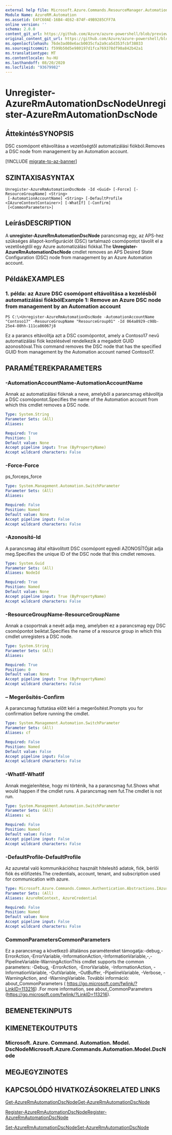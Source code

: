 ```yaml
---
external help file: Microsoft.Azure.Commands.ResourceManager.Automation.dll-Help.xml
Module Name: AzureRM.Automation
ms.assetid: E4FC60AE-16B4-4E62-874F-49B9285CFF7A
online version: ''
schema: 2.0.0
content_git_url: https://github.com/Azure/azure-powershell/blob/preview/src/ResourceManager/Automation/Commands.Automation/help/Unregister-AzureRmAutomationDscNode.md
original_content_git_url: https://github.com/Azure/azure-powershell/blob/preview/src/ResourceManager/Automation/Commands.Automation/help/Unregister-AzureRmAutomationDscNode.md
ms.openlocfilehash: 76de3ad08e6acb0035cfa2a9ca5d353fcbf38033
ms.sourcegitcommit: f599b50d5e980197d1fca769378df90a842b42a1
ms.translationtype: MT
ms.contentlocale: hu-HU
ms.lasthandoff: 08/20/2020
ms.locfileid: "93679982"
---
```

# <span data-ttu-id="a6378-101">Unregister-AzureRmAutomationDscNode</span><span class="sxs-lookup"><span data-stu-id="a6378-101">Unregister-AzureRmAutomationDscNode</span></span>

## <span data-ttu-id="a6378-102">Áttekintés</span><span class="sxs-lookup"><span data-stu-id="a6378-102">SYNOPSIS</span></span>
<span data-ttu-id="a6378-103">DSC csomópont eltávolítása a vezetőségtől automatizálási fiókból.</span><span class="sxs-lookup"><span data-stu-id="a6378-103">Removes a DSC node from management by an Automation account.</span></span>

[!INCLUDE [migrate-to-az-banner](../../includes/migrate-to-az-banner.md)]

## <span data-ttu-id="a6378-104">SZINTAXISA</span><span class="sxs-lookup"><span data-stu-id="a6378-104">SYNTAX</span></span>

```
Unregister-AzureRmAutomationDscNode -Id <Guid> [-Force] [-ResourceGroupName] <String>
 [-AutomationAccountName] <String> [-DefaultProfile <IAzureContextContainer>] [-WhatIf] [-Confirm]
 [<CommonParameters>]
```

## <span data-ttu-id="a6378-105">Leírás</span><span class="sxs-lookup"><span data-stu-id="a6378-105">DESCRIPTION</span></span>
<span data-ttu-id="a6378-106">A **unregister-AzureRmAutomationDscNode** parancsmag egy, az APS-hez szükséges állapot-konfigurációt (DSC) tartalmazó csomópontot távolít el a vezetőségtől egy Azure automatizálási fiókkal.</span><span class="sxs-lookup"><span data-stu-id="a6378-106">The **Unregister-AzureRmAutomationDscNode** cmdlet removes an APS Desired State Configuration (DSC) node from management by an Azure Automation account.</span></span>

## <span data-ttu-id="a6378-107">Példák</span><span class="sxs-lookup"><span data-stu-id="a6378-107">EXAMPLES</span></span>

### <span data-ttu-id="a6378-108">1. példa: az Azure DSC csomópont eltávolítása a kezelésből automatizálási fiókból</span><span class="sxs-lookup"><span data-stu-id="a6378-108">Example 1: Remove an Azure DSC node from management by an Automation account</span></span>
```
PS C:\>Unregister-AzureRmAutomationDscNode -AutomationAccountName "Contoso17" -ResourceGroupName "ResourceGroup01" -Id 064a8929-c98b-25e4-80hh-111ca86067j8
```

<span data-ttu-id="a6378-109">Ez a parancs eltávolítja azt a DSC csomópontot, amely a Contoso17 nevű automatizálási fiók kezelésével rendelkezik a megadott GUID azonosítóval.</span><span class="sxs-lookup"><span data-stu-id="a6378-109">This command removes the DSC node that has the specified GUID from management by the Automation account named Contoso17.</span></span>

## <span data-ttu-id="a6378-110">PARAMÉTEREK</span><span class="sxs-lookup"><span data-stu-id="a6378-110">PARAMETERS</span></span>

### <span data-ttu-id="a6378-111">-AutomationAccountName</span><span class="sxs-lookup"><span data-stu-id="a6378-111">-AutomationAccountName</span></span>
<span data-ttu-id="a6378-112">Annak az automatizálási fióknak a neve, amelyből a parancsmag eltávolítja a DSC csomópontot.</span><span class="sxs-lookup"><span data-stu-id="a6378-112">Specifies the name of the Automation account from which this cmdlet removes a DSC node.</span></span>

```yaml
Type: System.String
Parameter Sets: (All)
Aliases: 

Required: True
Position: 1
Default value: None
Accept pipeline input: True (ByPropertyName)
Accept wildcard characters: False
```

### <span data-ttu-id="a6378-113">-Force</span><span class="sxs-lookup"><span data-stu-id="a6378-113">-Force</span></span>
<span data-ttu-id="a6378-114">ps_force</span><span class="sxs-lookup"><span data-stu-id="a6378-114">ps_force</span></span>

```yaml
Type: System.Management.Automation.SwitchParameter
Parameter Sets: (All)
Aliases: 

Required: False
Position: Named
Default value: None
Accept pipeline input: False
Accept wildcard characters: False
```

### <span data-ttu-id="a6378-115">-Azonosító</span><span class="sxs-lookup"><span data-stu-id="a6378-115">-Id</span></span>
<span data-ttu-id="a6378-116">A parancsmag által eltávolított DSC csomópont egyedi AZONOSÍTÓját adja meg.</span><span class="sxs-lookup"><span data-stu-id="a6378-116">Specifies the unique ID of the DSC node that this cmdlet removes.</span></span>

```yaml
Type: System.Guid
Parameter Sets: (All)
Aliases: NodeId

Required: True
Position: Named
Default value: None
Accept pipeline input: True (ByPropertyName)
Accept wildcard characters: False
```

### <span data-ttu-id="a6378-117">-ResourceGroupName</span><span class="sxs-lookup"><span data-stu-id="a6378-117">-ResourceGroupName</span></span>
<span data-ttu-id="a6378-118">Annak a csoportnak a nevét adja meg, amelyben ez a parancsmag egy DSC csomópontot beiktat.</span><span class="sxs-lookup"><span data-stu-id="a6378-118">Specifies the name of a resource group in which this cmdlet unregisters a DSC node.</span></span>

```yaml
Type: System.String
Parameter Sets: (All)
Aliases: 

Required: True
Position: 0
Default value: None
Accept pipeline input: True (ByPropertyName)
Accept wildcard characters: False
```

### <span data-ttu-id="a6378-119">– Megerősítés</span><span class="sxs-lookup"><span data-stu-id="a6378-119">-Confirm</span></span>
<span data-ttu-id="a6378-120">A parancsmag futtatása előtt kéri a megerősítést.</span><span class="sxs-lookup"><span data-stu-id="a6378-120">Prompts you for confirmation before running the cmdlet.</span></span>

```yaml
Type: System.Management.Automation.SwitchParameter
Parameter Sets: (All)
Aliases: cf

Required: False
Position: Named
Default value: False
Accept pipeline input: False
Accept wildcard characters: False
```

### <span data-ttu-id="a6378-121">-WhatIf</span><span class="sxs-lookup"><span data-stu-id="a6378-121">-WhatIf</span></span>
<span data-ttu-id="a6378-122">Annak megjelenítése, hogy mi történik, ha a parancsmag fut.</span><span class="sxs-lookup"><span data-stu-id="a6378-122">Shows what would happen if the cmdlet runs.</span></span>
<span data-ttu-id="a6378-123">A parancsmag nem fut.</span><span class="sxs-lookup"><span data-stu-id="a6378-123">The cmdlet is not run.</span></span>

```yaml
Type: System.Management.Automation.SwitchParameter
Parameter Sets: (All)
Aliases: wi

Required: False
Position: Named
Default value: False
Accept pipeline input: False
Accept wildcard characters: False
```

### <span data-ttu-id="a6378-124">-DefaultProfile</span><span class="sxs-lookup"><span data-stu-id="a6378-124">-DefaultProfile</span></span>
<span data-ttu-id="a6378-125">Az azuretal való kommunikációhoz használt hitelesítő adatok, fiók, bérlői fiók és előfizetés.</span><span class="sxs-lookup"><span data-stu-id="a6378-125">The credentials, account, tenant, and subscription used for communication with azure.</span></span>

```yaml
Type: Microsoft.Azure.Commands.Common.Authentication.Abstractions.IAzureContextContainer
Parameter Sets: (All)
Aliases: AzureRmContext, AzureCredential

Required: False
Position: Named
Default value: None
Accept pipeline input: False
Accept wildcard characters: False
```

### <span data-ttu-id="a6378-126">CommonParameters</span><span class="sxs-lookup"><span data-stu-id="a6378-126">CommonParameters</span></span>
<span data-ttu-id="a6378-127">Ez a parancsmag a következő általános paramétereket támogatja:-debug,-ErrorAction,-ErrorVariable,-InformationAction,-InformationVariable,-,-PipelineVariable-WarningAction</span><span class="sxs-lookup"><span data-stu-id="a6378-127">This cmdlet supports the common parameters: -Debug, -ErrorAction, -ErrorVariable, -InformationAction, -InformationVariable, -OutVariable, -OutBuffer, -PipelineVariable, -Verbose, -WarningAction, and -WarningVariable.</span></span> <span data-ttu-id="a6378-128">További információ: about_CommonParameters ( https://go.microsoft.com/fwlink/?LinkID=113216) .</span><span class="sxs-lookup"><span data-stu-id="a6378-128">For more information, see about_CommonParameters (https://go.microsoft.com/fwlink/?LinkID=113216).</span></span>

## <span data-ttu-id="a6378-129">BEMENETEK</span><span class="sxs-lookup"><span data-stu-id="a6378-129">INPUTS</span></span>

## <span data-ttu-id="a6378-130">KIMENETEK</span><span class="sxs-lookup"><span data-stu-id="a6378-130">OUTPUTS</span></span>

### <span data-ttu-id="a6378-131">Microsoft. Azure. Command. Automation. Model. DscNode</span><span class="sxs-lookup"><span data-stu-id="a6378-131">Microsoft.Azure.Commands.Automation.Model.DscNode</span></span>

## <span data-ttu-id="a6378-132">MEGJEGYZI</span><span class="sxs-lookup"><span data-stu-id="a6378-132">NOTES</span></span>

## <span data-ttu-id="a6378-133">KAPCSOLÓDÓ HIVATKOZÁSOK</span><span class="sxs-lookup"><span data-stu-id="a6378-133">RELATED LINKS</span></span>

[<span data-ttu-id="a6378-134">Get-AzureRmAutomationDscNode</span><span class="sxs-lookup"><span data-stu-id="a6378-134">Get-AzureRmAutomationDscNode</span></span>](./Get-AzureRmAutomationDscNode.md)

[<span data-ttu-id="a6378-135">Register-AzureRmAutomationDscNode</span><span class="sxs-lookup"><span data-stu-id="a6378-135">Register-AzureRmAutomationDscNode</span></span>](./Register-AzureRmAutomationDscNode.md)

[<span data-ttu-id="a6378-136">Set-AzureRmAutomationDscNode</span><span class="sxs-lookup"><span data-stu-id="a6378-136">Set-AzureRmAutomationDscNode</span></span>](./Set-AzureRmAutomationDscNode.md)


